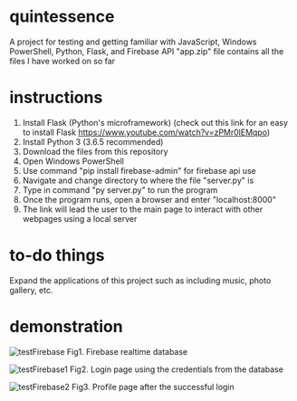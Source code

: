# quintessence
A project for testing and getting familiar with JavaScript, Windows PowerShell, Python, Flask, and Firebase API
"app.zip" file contains all the files I have worked on so far

# instructions
1. Install Flask (Python's microframework) (check out this link for an easy to install Flask https://www.youtube.com/watch?v=zPMr0lEMqpo)
2. Install Python 3 (3.6.5 recommended)
3. Download the files from this repository
4. Open Windows PowerShell
5. Use command "pip install firebase-admin" for firebase api use
6. Navigate and change directory to where the file "server.py" is
7. Type in command "py server.py" to run the program
8. Once the program runs, open a browser and enter "localhost:8000"
9. The link will lead the user to the main page to interact with other webpages using a local server

# to-do things
 Expand the applications of this project such as including music, photo gallery, etc.
 
# demonstration

![testFirebase](https://user-images.githubusercontent.com/44308446/59739415-69a1bd80-922a-11e9-8927-c86a5fb77d14.png)
Fig1. Firebase realtime database

![testFirebase1](https://user-images.githubusercontent.com/44308446/59739427-6f979e80-922a-11e9-80ff-85811d2409c9.png)
Fig2. Login page using the credentials from the database

![testFirebase2](https://user-images.githubusercontent.com/44308446/59739431-72928f00-922a-11e9-9a0a-365a6d950605.png)
Fig3. Profile page after the successful login
 


